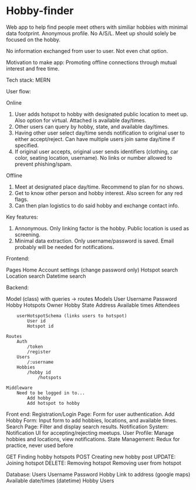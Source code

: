 # Hobby-finder

Web app to help find people meet others with similiar hobbies with minimal data footprint. 
Anonymous profile. No A/S/L. Meet up should solely be focused on the hobby.

No information exchanged from user to user. Not even chat option. 

Motivation to make app: Promoting offline connections through mutual interest and free time. 

Tech stack: MERN

User flow:

Online
1. User adds hotspot to hobby with designated public location to meet up. Also option for virtual. Attached is available day/times. 
2. Other users can query by hobby, state, and available day/times.
3. Having other user select day/time sends notification to original user to either accept/reject. Can have multiple users join same day/time if specified. 
4. If original user accepts, original user sends identifiers (clothing, car color, seating location, username). No links or number allowed to prevent phishing/spam. 

Offline
1. Meet at designated place day/time. Recommend to plan for no shows. 
2. Get to know other person and hobby interest. Also screen for any red flags. 
3. Can then plan logistics to do said hobby and exchange contact info.

Key features:
1. Annonymous. Only linking factor is the hobby. Public location is used as screening. 
2. Minimal data extraction. Only username/password is saved. Email probably will be needed for notifications. 

Frontend:

Pages 
    Home 
    Account settings (change password only)
    Hotspot search
    Location search
    Datetime search

Backend:

Model (class) with queries -> routes 
    Models
        User
            Username 
            Password
        Hobby
        Hotspots
            Owner
            Hobby
            State 
            Address 
            Available times
            Attendees
            
        userHotspotSchema (links users to hotspot)
            User id
            Hotspot id

    Routes
        Auth
            /token
            /register
        Users
            /:username
        Hobbies
            /hobby id
                /hotspots

    Middleware
        Need to be logged in to...
            Add hobby
            Add hotspot to hobby

Front end:
    Registration/Login Page: Form for user authentication.
    Add Hobby Form: Input form to add hobbies, locations, and available times.
    Search Page: Filter and display search results.
    Notification System: Notification UI for accepting/rejecting meetups.
    User Profile: Manage hobbies and locations, view notifications.
State Management:
    Redux for practice, never used before 
        



GET
    Finding hobby hotspots
POST
    Creating new hobby post
UPDATE:
    Joining hotspot
DELETE:
    Removing hotspot
    Removing user from hotspot
    
Database:
    Users
        Username
        Password
    Hobby
        Link to address (google maps)
        Available date/times (datetime)
        Hobby
        Users







